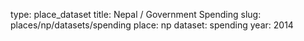 type: place_dataset
title: Nepal / Government Spending
slug: places/np/datasets/spending
place: np
dataset: spending
year: 2014
